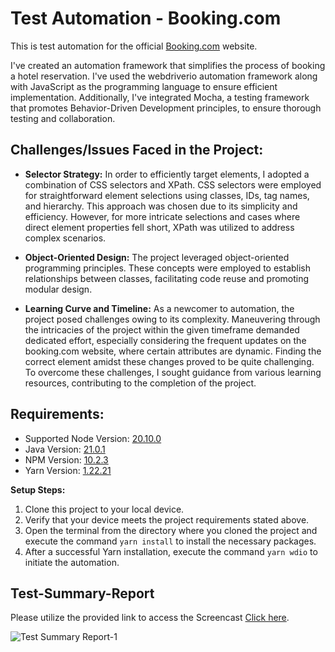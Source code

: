 # Test Automation - Booking.com
This is test automation for the official [Booking.com](https://www.amazon.com/) website.

I've created an automation framework that simplifies the process of booking a hotel reservation. I've used the webdriverio automation framework along with JavaScript as the programming language to ensure efficient implementation. Additionally, I've integrated Mocha, a testing framework that promotes Behavior-Driven Development principles, to ensure thorough testing and collaboration.

## Challenges/Issues Faced in the Project:

- **Selector Strategy:**
In order to efficiently target elements, I adopted a combination of CSS selectors and XPath. CSS selectors were employed for straightforward element selections using classes, IDs, tag names, and hierarchy. This approach was chosen due to its simplicity and efficiency. However, for more intricate selections and cases where direct element properties fell short, XPath was utilized to address complex scenarios.

- **Object-Oriented Design:**
The project leveraged object-oriented programming principles. These concepts were employed to establish relationships between classes, facilitating code reuse and promoting modular design.

- **Learning Curve and Timeline:**
As a newcomer to automation, the project posed challenges owing to its complexity. Maneuvering through the intricacies of the project within the given timeframe demanded dedicated effort, especially considering the frequent updates on the booking.com website, where certain attributes are dynamic. Finding the correct element amidst these changes proved to be quite challenging. To overcome these challenges, I sought guidance from various learning resources, contributing to the completion of the project.

## Requirements:
- Supported Node Version: [20.10.0](https://nodejs.org/en/download)
- Java Version: [21.0.1](https://www.oracle.com/java/technologies/downloads/)
- NPM Version: [10.2.3](https://docs.npmjs.com/downloading-and-installing-node-js-and-npm)
- Yarn Version: [1.22.21](https://classic.yarnpkg.com/lang/en/docs/install/#windows-stable)


**Setup Steps:**
1. Clone this project to your local device.
2. Verify that your device meets the project requirements stated above.
3. Open the terminal from the directory where you cloned the project and execute the command `yarn install` to install the necessary packages.
4. After a successful Yarn installation, execute the command `yarn wdio` to initiate the automation.


## Test-Summary-Report

Please utilize the provided link to access the Screencast [Click here](https://drive.google.com/file/d/1ASMrC1X9S3urxGPzUDJkzqqc8WMMJKXu/view?usp=sharing).

![Test Summary Report-1](https://github.com/VihangiDeSilva/Test-Automation-Amazon/assets/41775025/2c0b2cf5-560d-43e9-924f-0c9877ba523e)




